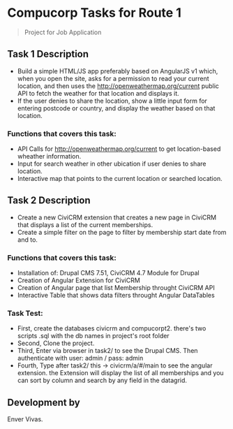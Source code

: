 Compucorp Tasks for Route 1
================
> Project for Job Application

Task 1 Description
-----

* Build a simple HTML/JS app preferably based on AngularJS v1 which, when you open the site, asks for a permission to read your current location, and then uses the http://openweathermap.org/current public API to fetch the weather for that location and displays it.
* If the user denies to share the location, show a little input form for entering postcode or country, and display the weather based on that location.

### Functions that covers this task:

* API Calls for http://openweathermap.org/current to get location-based wheather information.
* Input for search weather in other ubication if user denies to share location.
* Interactive map that points to the current location or searched location.

Task 2 Description
-----

* Create a new CiviCRM extension that creates a new page in CiviCRM that displays a list of the current memberships.
* Create a simple filter on the page to filter by membership start date from and to.

### Functions that covers this task:

* Installation of: Drupal CMS 7.51, CiviCRM 4.7 Module for Drupal
* Creation of Angular Extension for CiviCRM
* Creation of Angular page that list Membership throught CiviCRM API
* Interactive Table that shows data filters throught Angular DataTables

### Task Test:

* First, create the databases civicrm and compucorpt2. there's two scripts .sql with the db names in project's root folder
* Second, Clone the project.
* Third, Enter via browser in task2/ to see the Drupal CMS. Then authenticate with user: admin / pass: admin
* Fourth, Type after task2/ this -> civicrm/a/#/main to see the angular extension. the Extension will display the list of all memberships and you can sort by column and search by any field in the datagrid.

Development by
-----

Enver Vivas.